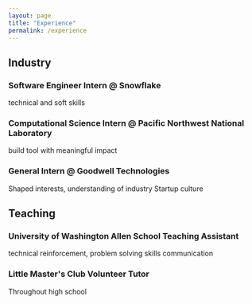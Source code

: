 ```yaml
---
layout: page
title: "Experience"
permalink: /experience
---
```


## Industry

### Software Engineer Intern @ Snowflake
technical and soft skills

### Computational Science Intern @ Pacific Northwest National Laboratory
build tool with meaningful impact

### General Intern @ Goodwell Technologies

Shaped interests, understanding of industry
Startup culture


## Teaching

### University of Washington Allen School Teaching Assistant
technical reinforcement, problem solving skills
communication


### Little Master's Club Volunteer Tutor

Throughout high school